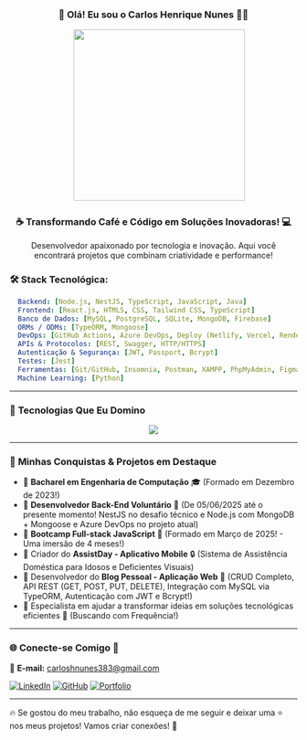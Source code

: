 <div align="center">
  <h3>🌟 Olá! Eu sou o Carlos Henrique Nunes 👨‍💻</h3>
  <span>&nbsp;&nbsp;&nbsp;&nbsp;</span>
  <img src="https://media.giphy.com/media/qgQUggAC3Pfv687qPC/giphy.gif" width="300">
</div>

<h3 align="center">☕ Transformando Café e Código em Soluções Inovadoras! 💻</h3>

<p align="center"> Desenvolvedor apaixonado por tecnologia e inovação. Aqui você encontrará projetos que combinam criatividade e performance! </p>

### 🛠 **Stack Tecnológica:**
```yaml
  Backend: [Node.js, NestJS, TypeScript, JavaScript, Java]
  Frontend: [React.js, HTML5, CSS, Tailwind CSS, TypeScript]
  Banco de Dados: [MySQL, PostgreSQL, SQLite, MongoDB, Firebase]
  ORMs / ODMs: [TypeORM, Mongoose]
  DevOps: [GitHub Actions, Azure DevOps, Deploy (Netlify, Vercel, Render, GitHub Pages)]
  APIs & Protocolos: [REST, Swagger, HTTP/HTTPS]
  Autenticação & Segurança: [JWT, Passport, Bcrypt]
  Testes: [Jest]
  Ferramentas: [Git/GitHub, Insomnia, Postman, XAMPP, PhpMyAdmin, Figma, SCRUM]
  Machine Learning: [Python]
```
---
### 🎨 **Tecnologias Que Eu Domino**
<div align="center">
  <img src="https://skillicons.dev/icons?i=js,ts,nodejs,nestjs,react,html,css,tailwind,mysql,mongodb,npm,yarn,firebase,git,figma" />
</div>

---
### 🎯 **Minhas Conquistas & Projetos em Destaque**
- 🔹 **Bacharel em Engenharia de Computação** 🎓 (Formado em Dezembro de 2023!)
- 🔹 **Desenvolvedor Back-End Voluntário** 💼 (De 05/06/2025 até o presente momento! NestJS no desafio técnico e Node.js com MongoDB + Mongoose e Azure DevOps no projeto atual)
- 🔹 **Bootcamp Full-stack JavaScript** 🚀 (Formado em Março de 2025! - Uma imersão de 4 meses!)
- 🔹 Criador do **AssistDay - Aplicativo Mobile** 🔒 (Sistema de Assistência Doméstica para Idosos e Deficientes Visuais)
- 🔹 Desenvolvedor do **Blog Pessoal - Aplicação Web** 🛜 (CRUD Completo, API REST (GET, POST, PUT, DELETE), Integração com MySQL via TypeORM, Autenticação com JWT e Bcrypt!)
- 🔹 Especialista em ajudar a transformar ideias em soluções tecnológicas eficientes 📜 (Buscando com Frequência!)

---
### 🌐 **Conecte-se Comigo** 📡
📩 **E-mail:** carloshnunes383@gmail.com

[![LinkedIn](https://img.shields.io/badge/-LinkedIn-0077B5?style=for-the-badge&logo=linkedin&logoColor=white)](https://www.linkedin.com/in/carlos-henrique-nunes-234005190)
[![GitHub](https://img.shields.io/badge/-GitHub-181717?style=for-the-badge&logo=github&logoColor=white)](https://github.com/CrMessiProgrammer)
[![Portfolio](https://img.shields.io/badge/-Portfolio-FF5722?style=for-the-badge&logo=react&logoColor=white)](https://crmessiprogrammer.github.io/portfolio_tjs06/)

---

🔥 Se gostou do meu trabalho, não esqueça de me seguir e deixar uma ⭐ nos meus projetos! Vamos criar conexões! 🫡
